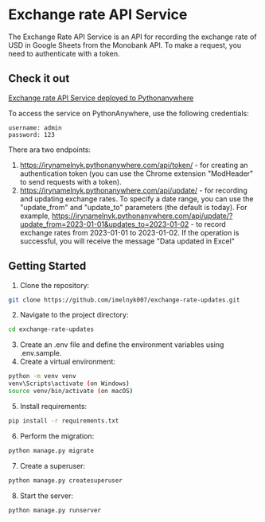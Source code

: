 # Exchange rate API Service

The Exchange Rate API Service is an API for recording the exchange rate of USD in Google Sheets from the Monobank API. 
To make a request, you need to authenticate with a token.

## Check it out
[Exchange rate API Service deployed to Pythonanywhere](https://irynamelnyk.pythonanywhere.com)

To access the service on PythonAnywhere, use the following credentials:
```
username: admin
password: 123
```

There ara two endpoints:
1. https://irynamelnyk.pythonanywhere.com/api/token/ -  for creating an authentication token (you can use the Chrome extension "ModHeader" to send requests with a token).
2. https://irynamelnyk.pythonanywhere.com/api/update/ -  for recording and updating exchange rates. 
To specify a date range, you can use the "update_from" and "update_to" parameters (the default is today).
For example, https://irynamelnyk.pythonanywhere.com/api/update/?update_from=2023-01-01&updates_to=2023-01-02 - to record exchange rates from 2023-01-01 to 2023-01-02. 
If the operation is successful, you will receive the message "Data updated in Excel"


## Getting Started

1. Clone the repository:
```bash
git clone https://github.com/imelnyk007/exchange-rate-updates.git
```
2. Navigate to the project directory:
```bash
cd exchange-rate-updates
```
3. Create an .env file and define the environment variables using .env.sample.
4. Create a virtual environment:
```bash
python -m venv venv
venv\Scripts\activate (on Windows)
source venv/bin/activate (on macOS)
```
5. Install requirements:
```bash
pip install -r requirements.txt
```
6. Perform the migration:
```bash
python manage.py migrate
```
7. Create a superuser:
```bash
python manage.py createsuperuser
```
8. Start the server:
```bash
python manage.py runserver
```